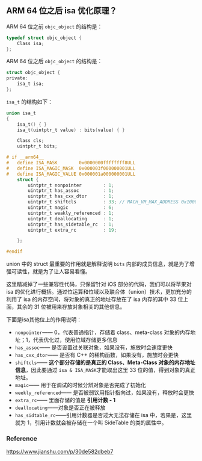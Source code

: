 ## ARM 64 位之后 isa 优化原理？

ARM 64 位之前 `objc_object` 的结构是：

```objective-c
typedef struct objc_object {
    Class isa;
};
```

ARM 64 位之后 `objc_object` 的结构是：

```objective-c
struct objc_object {
private:
    isa_t isa;
};
```

`isa_t` 的结构如下：

```objective-c
union isa_t 
{
    isa_t() { }
    isa_t(uintptr_t value) : bits(value) { }

    Class cls;
    uintptr_t bits;

# if __arm64__
#   define ISA_MASK        0x0000000ffffffff8ULL
#   define ISA_MAGIC_MASK  0x000003f000000001ULL
#   define ISA_MAGIC_VALUE 0x000001a000000001ULL
    struct {
        uintptr_t nonpointer        : 1;
        uintptr_t has_assoc         : 1;
        uintptr_t has_cxx_dtor      : 1;
        uintptr_t shiftcls          : 33; // MACH_VM_MAX_ADDRESS 0x1000000000
        uintptr_t magic             : 6;
        uintptr_t weakly_referenced : 1;
        uintptr_t deallocating      : 1;
        uintptr_t has_sidetable_rc  : 1;
        uintptr_t extra_rc          : 19;

    };

#endif
```

union 中的 struct 最重要的作用就是解释说明 `bits` 内部的成员信息，就是为了增强可读性，就是为了让人容易看懂。

这里精减掉了一些兼容性代码，只保留针对 iOS 部分的代码，我们可以将苹果对 isa 的优化进行概括。通过位运算和位域以及联合体（union）技术，更加充分的利用了 isa 的内存空间，将对象的真正的地址存放在了 isa 内存的其中 33 位上面，其余的 31 位被用来存放对象相关的其他信息。

下面是isa其他位上的作用说明：

- `nonpointer`—— 0，代表普通指针，存储着 class、meta-class 对象的内存地址；1，代表优化过，使用位域存储更多信息
- `has_assoc`—— 是否设置过关联对象，如果没有，施放时会速度更快
- `has_cxx_dtor`—— 是否有 C++ 的稀构函数，如果没有，施放时会更快
- `shiftcls`—— **这个部分存储的是真正的 Class、Meta-Class 对象的内存地址信息**，因此要通过  `isa & ISA_MASK`才能取出这里 33 位的值，得到对象的真正地址。
- `magic`—— 用于在调试的时候分辨对象是否完成了初始化
- `weekly_referenced`—— 是否被弱饮用指针指向过，如果没有，释放时会更快
- `extra_rc`—— 里面存储的值是 **引用计数 - 1**
- `deallocating`——对象是否正在被释放
- `has_sidtable_rc`——引用计数器是否过大无法存储在 isa 中，若果是，这里就为 1，引用计数就会被存储在一个叫 SideTable 的类的属性中。



### Reference

https://www.jianshu.com/p/30de582dbeb7